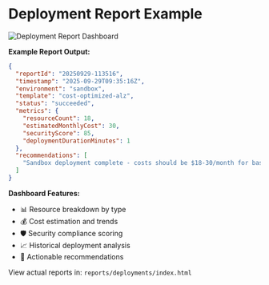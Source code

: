 # Deployment Report Example

![Deployment Report Dashboard](https://via.placeholder.com/800x400/0078d4/ffffff?text=Azure+Landing+Zone+Deployment+Report)

**Example Report Output:**

```json
{
  "reportId": "20250929-113516",
  "timestamp": "2025-09-29T09:35:16Z",
  "environment": "sandbox",
  "template": "cost-optimized-alz",
  "status": "succeeded",
  "metrics": {
    "resourceCount": 18,
    "estimatedMonthlyCost": 30,
    "securityScore": 85,
    "deploymentDurationMinutes": 1
  },
  "recommendations": [
    "Sandbox deployment complete - costs should be $18-30/month for basic ALZ"
  ]
}
```

**Dashboard Features:**

- 📊 Resource breakdown by type
- 💰 Cost estimation and trends
- 🛡️ Security compliance scoring
- 📈 Historical deployment analysis
- 🔧 Actionable recommendations

View actual reports in: `reports/deployments/index.html`
